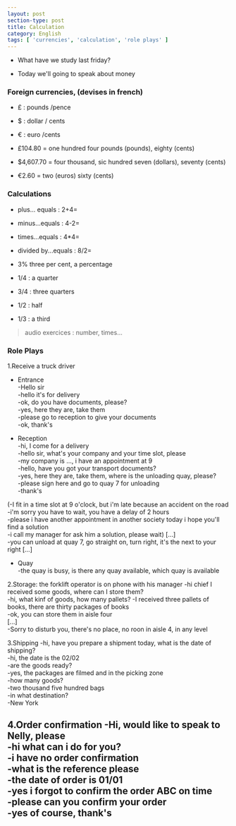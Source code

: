 ```yaml
---
layout: post
section-type: post
title: Calculation
category: English
tags: [ 'currencies', 'calculation', 'role plays' ]
---
```


* What have we study last friday?

* Today we'll going to speak about money

### Foreign currencies, (devises in french)

* £ : pounds /pence
* $ : dollar / cents
* € : euro /cents

* £104.80 = one hundred four pounds (pounds), eighty (cents)
* $4,607.70 = four thousand, sic hundred seven (dollars), seventy (cents)
* €2.60 = two (euros) sixty (cents) 


### Calculations

* plus... equals : 2+4=
* minus...equals : 4-2=
* times...equals : 4*4=
* divided by...equals : 8/2=


* 3% three per cent, a percentage 
* 1/4 : a quarter  
* 3/4 : three quarters  
* 1/2 : half
* 1/3 : a third


>audio exercices : number, times...

### Role Plays
1.Receive a truck driver
* Entrance  
-Hello sir  
-hello it's for delivery  
-ok, do you have documents, please?  
-yes, here they are, take them  
-please go to reception to give your documents  
-ok, thank's


* Reception  
-hi, I come for a delivery  
-hello sir, what's your company and  your time slot, please  
-my company is ..., i have an appointment at 9  
 -hello, have you got your transport documents?  
-yes, here they are, take them, where is the unloading quay, please?  
-please sign here and go to quay 7 for unloading   
-thank's  

(-I fit in a time slot at 9 o'clock, but i'm late because an accident on the road   
-i'm sorry you have to wait, you have a delay of 2 hours  
-please i have another appointment in another society today i hope you'll find a solution  
-i call my manager for ask him a solution, please wait)
 [...]   
-you can unload at quay 7, go straight on, turn right, it's the next to your right
[...]

* Quay  
-the quay is busy, is there any quay available, which quay is available

2.Storage: the forklift operator is on phone with his manager
-hi chief I received some goods, where can I store them?  
-hi, what kinf of goods, how many pallets?
-I received three pallets of books, there are thirty packages of books  
-ok, you can store them in aisle four  
[...]  
-Sorry to disturb you, there's no place, no roon in aisle 4, in any level

3.Shipping
-hi, have you prepare a shipment today, what is the date of shipping?  
-hi, the date is the 02/02  
-are the goods ready?  
-yes, the packages are filmed and in the picking zone  
-how many goods?  
-two thousand five hundred bags  
-in what destination?  
-New York

4.Order confirmation
-Hi, would like to speak to Nelly, please  
-hi what can i do for you?  
-i have no order confirmation  
-what is the reference please  
-the date of order is 01/01  
-yes i forgot to confirm the order ABC on time  
-please can you confirm your order  
-yes of course, thank's
-
